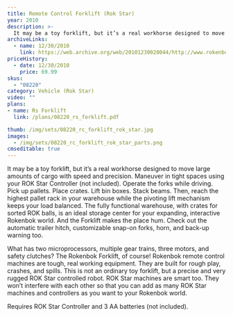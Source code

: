 ```yaml
---
title: Remote Control Forklift (Rok Star)
year: 2010
description: >-
  It may be a toy forklift, but it’s a real workhorse designed to move large amounts of cargo with speed and precision. Maneuver in tight spaces using your ROK Star Controller (not included). Operate the forks while driving. Pick up pallets. Place crates. Lift bin boxes. Stack beams. Then, reach the highest pallet rack in your warehouse while the pivoting lift mechanism keeps your load balanced.
archiveLinks:
  - name: 12/30/2010
    link: https://web.archive.org/web/20101230020044/http://www.rokenbok.com/estore/machines/remote-control-forklift
priceHistory:
  - date: 12/30/2010
    price: 69.99
skus:
  - "08220"
category: Vehicle (Rok Star)
video: ""
plans:
- name: Rs Forklift
  link: /plans/08220_rs_forklift.pdf

thumb: /img/sets/08220_rc_forklift_rok_star.jpg
images:
  - /img/sets/08220_rc_forklift_rok_star_parts.png
cmseditable: true
---
```

It may be a toy forklift, but it’s a real workhorse designed to move large amounts of cargo with speed and precision. Maneuver in tight spaces using your ROK Star Controller (not included). Operate the forks while driving. Pick up pallets. Place crates. Lift bin boxes. Stack beams. Then, reach the highest pallet rack in your warehouse while the pivoting lift mechanism keeps your load balanced. The fully functional warehouse, with crates for sorted ROK balls, is an ideal storage center for your expanding, interactive Rokenbok world. And the Forklift makes the place hum. Check out the automatic trailer hitch, customizable snap-on forks, horn, and back-up warning too.

What has two microprocessors, multiple gear trains, three motors, and safety clutches?  The Rokenbok Forklift, of course!  Rokenbok remote control machines are tough, real working equipment.  They are built for rough play, crashes, and spills.  This is not an ordinary toy forklift, but a precise and very rugged ROK Star controlled robot. ROK Star machines are smart too. They won’t interfere with each other so that you can add as many ROK Star machines and controllers as you want to your Rokenbok world.

Requires ROK Star Controller and 3 AA batteries (not included).
